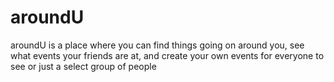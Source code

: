 # aroundU

aroundU is a place where you can find things going on around you, see what events your friends are at, and create your own events for everyone to see or just a select group of people
